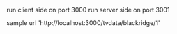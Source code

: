 run client side on port 3000
run server side on port 3001

sample url 'http://localhost:3000/tvdata/blackridge/1'